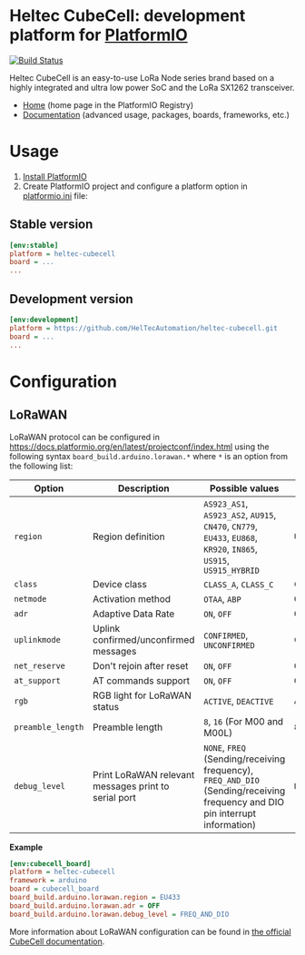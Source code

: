 # Heltec CubeCell: development platform for [PlatformIO](https://platformio.org)

[![Build Status](https://github.com/HelTecAutomation/heltec-cubecell/workflows/Examples/badge.svg)](https://github.com/HelTecAutomation/heltec-cubecell/actions)

Heltec CubeCell is an easy-to-use LoRa Node series brand based on a highly integrated and ultra low power SoC and the LoRa SX1262 transceiver.

* [Home](https://registry.platformio.org/platforms/heltecautomation/heltec-cubecell) (home page in the PlatformIO Registry)
* [Documentation](https://docs.platformio.org/page/platforms/heltec-cubecell.html) (advanced usage, packages, boards, frameworks, etc.)

# Usage

1. [Install PlatformIO](https://platformio.org)
2. Create PlatformIO project and configure a platform option in [platformio.ini](https://docs.platformio.org/page/projectconf.html) file:

## Stable version

```ini
[env:stable]
platform = heltec-cubecell
board = ...
...
```

## Development version

```ini
[env:development]
platform = https://github.com/HelTecAutomation/heltec-cubecell.git
board = ...
...
```

# Configuration

## LoRaWAN

LoRaWAN protocol can be configured in https://docs.platformio.org/en/latest/projectconf/index.html using the following syntax
``board_build.arduino.lorawan.*`` where ``*`` is an option from the following list:

| Option      | Description | Possible values | Default |
| ----------- | ----------- | --------------- | ------- |
| ``region`` | Region definition | ``AS923_AS1``, ``AS923_AS2``, ``AU915``, ``CN470``, ``CN779``, ``EU433``, ``EU868``, ``KR920``, ``IN865``, ``US915``, ``US915_HYBRID`` | ``US915`` |
| ``class`` | Device class | ``CLASS_A``, ``CLASS_C`` | ``CLASS_A`` |
| ``netmode`` | Activation method | ``OTAA``, ``ABP`` | ``OTAA`` |
| ``adr`` | Adaptive Data Rate | ``ON``, ``OFF`` | ``ON`` |
| ``uplinkmode`` | Uplink confirmed/unconfirmed messages | ``CONFIRMED``, ``UNCONFIRMED`` | ``CONFIRMED`` |
| ``net_reserve`` | Don't rejoin after reset | ``ON``, ``OFF`` | ``OFF`` |
| ``at_support`` | AT commands support | ``ON``, ``OFF`` | ``ON`` |
| ``rgb`` | RGB light for LoRaWAN status | ``ACTIVE``, ``DEACTIVE`` | ``ACTIVE`` |
| ``preamble_length`` | Preamble length | ``8``, ``16`` (For M00 and M00L) | ``8`` |
| ``debug_level`` | Print LoRaWAN relevant messages print to serial port | ``NONE``, ``FREQ`` (Sending/receiving frequency), ``FREQ_AND_DIO`` (Sending/receiving frequency and DIO pin interrupt information) | ``NONE`` |


**Example**

```ini
[env:cubecell_board]
platform = heltec-cubecell
framework = arduino
board = cubecell_board
board_build.arduino.lorawan.region = EU433
board_build.arduino.lorawan.adr = OFF
board_build.arduino.lorawan.debug_level = FREQ_AND_DIO
```

More information about LoRaWAN configuration can be found in
[the official CubeCell documentation](https://docs.heltec.org/en/node/cubecell/index.html).

